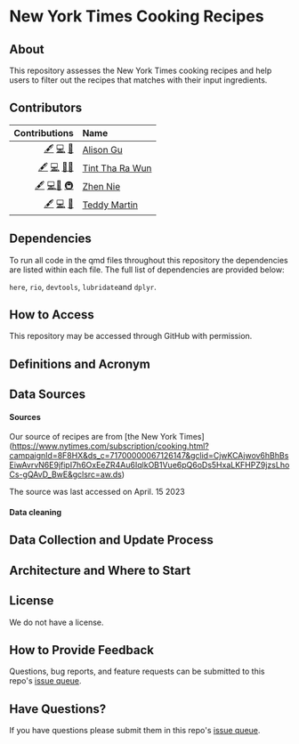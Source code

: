 # New York Times Cooking Recipes

## About

This repository assesses the New York Times cooking recipes and help users to filter out the recipes that matches with their input ingredients.


## Contributors

<!-- ALL-CONTRIBUTORS-LIST:START -->

|                                                Contributions | Name                                          |
|-----------------------------------------------------:|:-----------------|
| [🖋](# "Content") [💻](# "Code") [🤔](# "Ideas and Planning") | [Alison Gu](https://github.com/AlisonGu)      |
| [🖋](# "Content") [💻](# "Code") [🔣](# "Data")[📆](# "Project Management") | [Tint Tha Ra Wun](https://github.com/ttharawun)  |
| [🖋](# "Content") [💻](# "Code")[🔣](# "Data") [🚇](# "Infrastructure") | [Zhen Nie](https://github.com/Znie98)      |
| [🖋](# "Content") [💻](# "Code") [📆](# "Project Management") | [Teddy Martin](https://github.com/tkmartin25) |


<!-- ALL-CONTRIBUTORS-LIST:END -->

## Dependencies

To run all code in the qmd files throughout this repository the dependencies are listed within each file. The full list of dependencies are provided below:

`here`, `rio`, `devtools`, `lubridate`and `dplyr`.

## How to Access

This repository may be accessed through GitHub with permission.

## Definitions and Acronym


## Data Sources
#### Sources
Our source of recipes are from [the New York Times] (https://www.nytimes.com/subscription/cooking.html?campaignId=8F8HX&ds_c=71700000067126147&gclid=CjwKCAjwov6hBhBsEiwAvrvN6E9jfipI7h6OxEeZR4Au6IqlkOB1Vue6pQ6oDs5HxaLKFHPZ9jzsLhoCs-gQAvD_BwE&gclsrc=aw.ds)

The source was last accessed on April. 15 2023




#### Data cleaning


## Data Collection and Update Process

## Architecture and Where to Start

 

## License

We do not have a license. 

## How to Provide Feedback

Questions, bug reports, and feature requests can be submitted to this repo's [issue queue](https://github.com/Adv-R-Programming/final-project-nycooking/issues).

## Have Questions?

If you have questions please submit them in this repo's [issue queue](https://github.com/Adv-R-Programming/final-project-nycooking/issues). 
